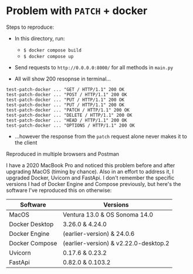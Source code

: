 # Problem with `PATCH` + docker

Steps to reproduce:

- In this directory, run:

  - `$ docker compose build`
  - `$ docker compose up`

- Send requests to `http://0.0.0.0:8000/` for all methods in `main.py`
- All will show 200 resopnse in terminal...

```
test-patch-docker ... "GET / HTTP/1.1" 200 OK
test-patch-docker ... "POST / HTTP/1.1" 200 OK
test-patch-docker ... "PUT / HTTP/1.1" 200 OK
test-patch-docker ... "PUT / HTTP/1.1" 200 OK
test-patch-docker ... "PATCH / HTTP/1.1" 200 OK
test-patch-docker ... "DELETE / HTTP/1.1" 200 OK
test-patch-docker ... "HEAD / HTTP/1.1" 200 OK
test-patch-docker ... "OPTIONS / HTTP/1.1" 200 OK
```

- ...however the response from the `patch` request alone never makes it to the client

Reproduced in multiple browsers and Postman

I have a 2020 MacBook Pro and noticed this problem before and after upgrading MacOS (timing by chance). Also in an effort to address it, I upgraded Docker, Uvicorn and FastApi. I don't remember the specific versions I had of Docker Engine and Compose previously, but here's the software I've reproduced this on otherwise:

| Software       | Versions                              |
| -------------- | ------------------------------------- |
| MacOS          | Ventura 13.0 & OS Sonoma 14.0         |
| Docker Desktop | 3.26.0 & 4.24.0                       |
| Docker Engine  | (earlier-version) & 24.0.6            |
| Docker Compose | (earlier-version) & v2.22.0-desktop.2 |
| Uvicorn        | 0.17.6 & 0.23.2                       |
| FastApi        | 0.82.0 & 0.103.2                      |
